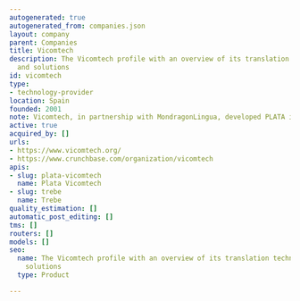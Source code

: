 ```yaml
---
autogenerated: true
autogenerated_from: companies.json
layout: company
parent: Companies
title: Vicomtech
description: The Vicomtech profile with an overview of its translation technologies
  and solutions
id: vicomtech
type:
- technology-provider
location: Spain
founded: 2001
note: Vicomtech, in partnership with MondragonLingua, developed PLATA in 2012.
active: true
acquired_by: []
urls:
- https://www.vicomtech.org/
- https://www.crunchbase.com/organization/vicomtech
apis:
- slug: plata-vicomtech
  name: Plata Vicomtech
- slug: trebe
  name: Trebe
quality_estimation: []
automatic_post_editing: []
tms: []
routers: []
models: []
seo:
  name: The Vicomtech profile with an overview of its translation technologies and
    solutions
  type: Product

---
```


